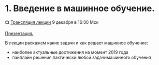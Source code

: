 # 1. Введение в машинное обучение. 


📺 [Трансляция лекции](https://youtu.be/6lH9u5gLOv0) 9 декабря в 16:00 Мск

[Презентация.](https://docs.google.com/presentation/d/1EdoT9tpmNYiqb3UaTGtDv4C5pUoncwJ18P38EcJnIYs/edit?usp=sharing)

В лекции раскажем какие задачи и как решает машинное обучение:
* наиболее актуальные достижения на момент 2019 года
* пайплайн решения пактически любой задачимашинного обучения
